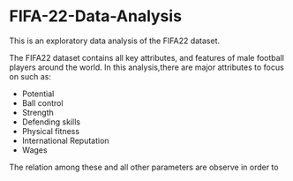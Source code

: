 # FIFA-22-Data-Analysis
This is an exploratory data analysis of the FIFA22 dataset.

The FIFA22 dataset contains all key attributes, and features of male football players around the world. In this analysis,there are major attributes to focus on such as:

* Potential
* Ball control
* Strength
* Defending skills 
* Physical fitness
* International Reputation
* Wages

The relation among these and all other parameters are observe in order to 

